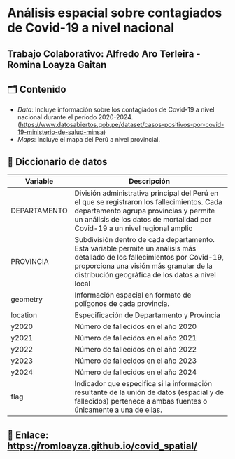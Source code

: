 # Análisis espacial sobre contagiados de Covid-19 a nivel nacional 
## Trabajo Colaborativo: Alfredo Aro Terleira - Romina Loayza Gaitan


## 🗂 Contenido
- *Data*: Incluye información sobre los contagiados de Covid-19 a nivel nacional durante el período 2020-2024. (https://www.datosabiertos.gob.pe/dataset/casos-positivos-por-covid-19-ministerio-de-salud-minsa)
- *Maps*: Incluye el mapa del Perú a nivel provincial. 
  

## 📖 Diccionario de datos
| Variable         | Descripción                                                                                         |
|----------------------|---------------------------------------------------------------------------------------------------------|
| DEPARTAMENTO   | División administrativa principal del Perú en el que se registraron los fallecimientos. Cada departamento agrupa provincias y permite un análisis de los datos de mortalidad por Covid-19 a un nivel regional amplio              |
| PROVINCIA  | Subdivisión dentro de cada departamento. Esta variable permite un análisis más detallado de los fallecimientos por Covid-19, proporciona una visión más granular de la distribución geográfica de los datos a nivel local                           |
| geometry     | Información espacial en formato de polígonos de cada provincia.                               |
| location      | Especificación de Departamento y Provincia                               |
| y2020      | Número de fallecidos en el año 2020                               |
| y2021      | Número de fallecidos en el año 2021                              |
| y2022      | Número de fallecidos en el año 2022                              |
| y2023      | Número de fallecidos en el año 2023       |
| y2024      | Número de fallecidos en el año 2024                               |
| flag      | Indicador que especifica si la información resultante de la unión de datos (espacial y de fallecidos) pertenece a ambas fuentes o únicamente a una de ellas.                              |


## 🔗 Enlace: https://romloayza.github.io/covid_spatial/
